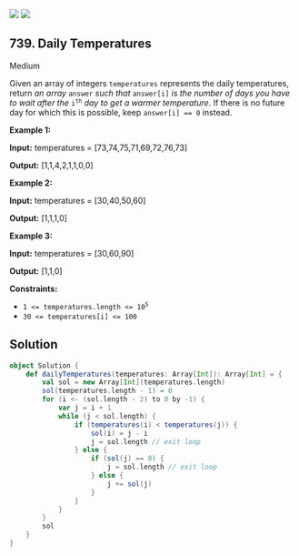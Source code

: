 [![](https://img.shields.io/github/stars/LeetCode-in-Scala/LeetCode-in-Scala?label=Stars&style=flat-square)](https://github.com/LeetCode-in-Scala/LeetCode-in-Scala)
[![](https://img.shields.io/github/forks/LeetCode-in-Scala/LeetCode-in-Scala?label=Fork%20me%20on%20GitHub%20&style=flat-square)](https://github.com/LeetCode-in-Scala/LeetCode-in-Scala/fork)

## 739\. Daily Temperatures

Medium

Given an array of integers `temperatures` represents the daily temperatures, return _an array_ `answer` _such that_ `answer[i]` _is the number of days you have to wait after the_ <code>i<sup>th</sup></code> _day to get a warmer temperature_. If there is no future day for which this is possible, keep `answer[i] == 0` instead.

**Example 1:**

**Input:** temperatures = [73,74,75,71,69,72,76,73]

**Output:** [1,1,4,2,1,1,0,0] 

**Example 2:**

**Input:** temperatures = [30,40,50,60]

**Output:** [1,1,1,0] 

**Example 3:**

**Input:** temperatures = [30,60,90]

**Output:** [1,1,0] 

**Constraints:**

*   <code>1 <= temperatures.length <= 10<sup>5</sup></code>
*   `30 <= temperatures[i] <= 100`

## Solution

```scala
object Solution {
    def dailyTemperatures(temperatures: Array[Int]): Array[Int] = {
        val sol = new Array[Int](temperatures.length)
        sol(temperatures.length - 1) = 0
        for (i <- (sol.length - 2) to 0 by -1) {
            var j = i + 1
            while (j < sol.length) {
                if (temperatures(i) < temperatures(j)) {
                    sol(i) = j - i
                    j = sol.length // exit loop
                } else {
                    if (sol(j) == 0) {
                        j = sol.length // exit loop
                    } else {
                        j += sol(j)
                    }
                }
            }
        }
        sol
    }
}
```